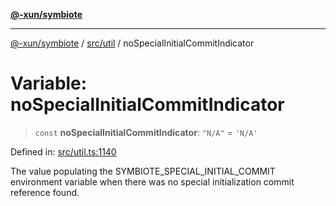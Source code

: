 [**@-xun/symbiote**](../../../README.md)

***

[@-xun/symbiote](../../../README.md) / [src/util](../README.md) / noSpecialInitialCommitIndicator

# Variable: noSpecialInitialCommitIndicator

> `const` **noSpecialInitialCommitIndicator**: `"N/A"` = `'N/A'`

Defined in: [src/util.ts:1140](https://github.com/Xunnamius/symbiote/blob/ee28fd25e233e1ad9b7043e0faa8defae74dbe7b/src/util.ts#L1140)

The value populating the SYMBIOTE_SPECIAL_INITIAL_COMMIT environment variable
when there was no special initialization commit reference found.
